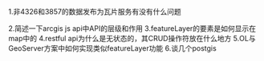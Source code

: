 1.非4326和3857的数据发布为瓦片服务有没有什么问题



2.简述一下arcgis js api中API的层级和作用
3.featureLayer的要素是如何显示在map中的
4.restful api为什么是无状态的，其CRUD操作符放在什么地方
5.OL与GeoServer方案中如何实现类似featureLayer功能
6.谈几个postgis